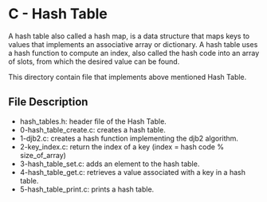 # C - Hash Table

A hash table also called a hash map, is a data structure that maps keys to values that implements an associative array or dictionary. A hash table uses a hash function to compute an index, also called the hash code into an array of slots, from which the desired value can be found.

This directory contain file that implements above mentioned Hash Table.

## File Description
- hash_tables.h: header file of the Hash Table.
- 0-hash_table_create.c: creates a hash table.
- 1-djb2.c: creates a hash function implementing the djb2 algorithm.
- 2-key_index.c: return the index of a key (index = hash code % size_of_array)
- 3-hash_table_set.c: adds an element to the hash table.
- 4-hash_table_get.c: retrieves a value associated with a key in a hash table.
- 5-hash_table_print.c: prints a hash table.

